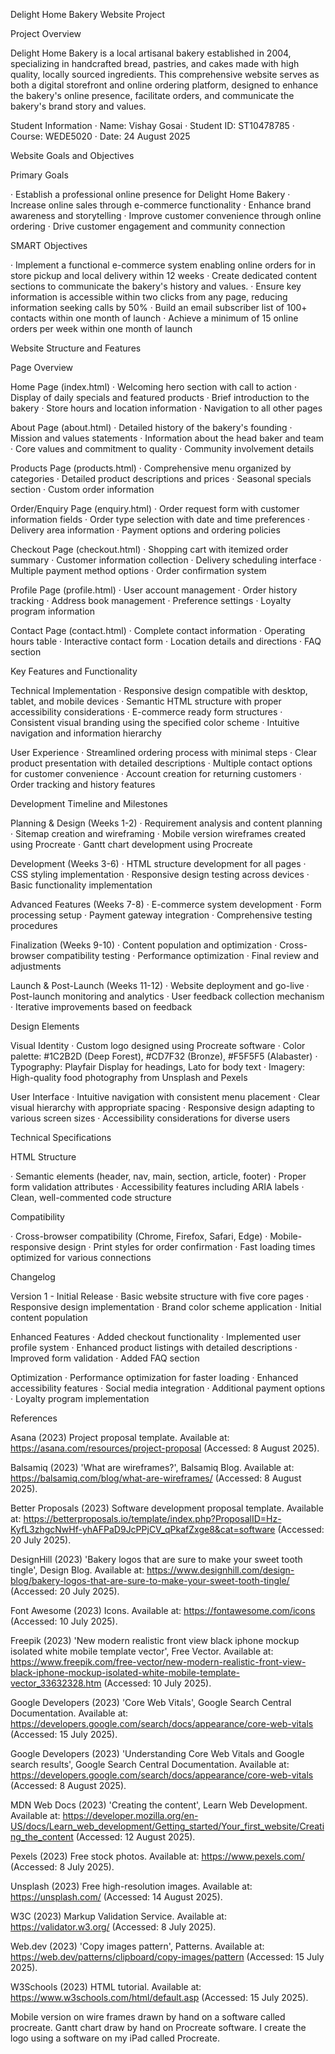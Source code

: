 Delight Home Bakery Website Project

Project Overview

Delight Home Bakery is a local artisanal bakery established in 2004, specializing in handcrafted bread, pastries, and cakes made with high quality, locally sourced ingredients. This comprehensive website serves as both a digital storefront and online ordering platform, designed to enhance the bakery's online presence, facilitate orders, and communicate the bakery's brand story and values.

Student Information
· Name: Vishay Gosai
· Student ID: ST10478785
· Course: WEDE5020
· Date: 24 August 2025


Website Goals and Objectives

Primary Goals

· Establish a professional online presence for Delight Home Bakery
· Increase online sales through e-commerce functionality
· Enhance brand awareness and storytelling
· Improve customer convenience through online ordering
· Drive customer engagement and community connection

SMART Objectives

· Implement a functional e-commerce system enabling online orders for in store pickup and local delivery within 12 weeks
· Create dedicated content sections to communicate the bakery's history and values.
· Ensure key information is accessible within two clicks from any page, reducing information seeking calls by 50%
· Build an email subscriber list of 100+ contacts within one month of launch
· Achieve a minimum of 15 online orders per week within one month of launch

Website Structure and Features

Page Overview

Home Page (index.html)
· Welcoming hero section with call to action
· Display of daily specials and featured products
· Brief introduction to the bakery
· Store hours and location information
· Navigation to all other pages

About Page (about.html)
· Detailed history of the bakery's founding
· Mission and values statements
· Information about the head baker and team
· Core values and commitment to quality
· Community involvement details

Products Page (products.html)
· Comprehensive menu organized by categories
· Detailed product descriptions and prices
· Seasonal specials section
· Custom order information

Order/Enquiry Page (enquiry.html)
· Order request form with customer information fields
· Order type selection with date and time preferences
· Delivery area information
· Payment options and ordering policies

Checkout Page (checkout.html)
· Shopping cart with itemized order summary
· Customer information collection
· Delivery scheduling interface
· Multiple payment method options
· Order confirmation system

Profile Page (profile.html)
· User account management
· Order history tracking
· Address book management
· Preference settings
· Loyalty program information

Contact Page (contact.html)
· Complete contact information
· Operating hours table
· Interactive contact form
· Location details and directions
· FAQ section


Key Features and Functionality

Technical Implementation
· Responsive design compatible with desktop, tablet, and mobile devices
· Semantic HTML structure with proper accessibility considerations
· E-commerce ready form structures
· Consistent visual branding using the specified color scheme
· Intuitive navigation and information hierarchy

User Experience
· Streamlined ordering process with minimal steps
· Clear product presentation with detailed descriptions
· Multiple contact options for customer convenience
· Account creation for returning customers
· Order tracking and history features


Development Timeline and Milestones

Planning & Design (Weeks 1-2)
· Requirement analysis and content planning
· Sitemap creation and wireframing
· Mobile version wireframes created using Procreate
· Gantt chart development using Procreate

Development (Weeks 3-6)
· HTML structure development for all pages
· CSS styling implementation
· Responsive design testing across devices
· Basic functionality implementation

Advanced Features (Weeks 7-8)
· E-commerce system development
· Form processing setup
· Payment gateway integration
· Comprehensive testing procedures

Finalization (Weeks 9-10)
· Content population and optimization
· Cross-browser compatibility testing
· Performance optimization
· Final review and adjustments

Launch & Post-Launch (Weeks 11-12)
· Website deployment and go-live
· Post-launch monitoring and analytics
· User feedback collection mechanism
· Iterative improvements based on feedback

Design Elements

Visual Identity
· Custom logo designed using Procreate software
· Color palette: #1C2B2D (Deep Forest), #CD7F32 (Bronze), #F5F5F5 (Alabaster)
· Typography: Playfair Display for headings, Lato for body text
· Imagery: High-quality food photography from Unsplash and Pexels

User Interface
· Intuitive navigation with consistent menu placement
· Clear visual hierarchy with appropriate spacing
· Responsive design adapting to various screen sizes
· Accessibility considerations for diverse users

Technical Specifications

HTML Structure

· Semantic elements (header, nav, main, section, article, footer)
· Proper form validation attributes
· Accessibility features including ARIA labels
· Clean, well-commented code structure

Compatibility

· Cross-browser compatibility (Chrome, Firefox, Safari, Edge)
· Mobile-responsive design
· Print styles for order confirmation
· Fast loading times optimized for various connections

Changelog

Version 1 - Initial Release
· Basic website structure with five core pages
· Responsive design implementation
· Brand color scheme application
· Initial content population

Enhanced Features
· Added checkout functionality
· Implemented user profile system
· Enhanced product listings with detailed descriptions
· Improved form validation
· Added FAQ section

Optimization
· Performance optimization for faster loading
· Enhanced accessibility features
· Social media integration
· Additional payment options
· Loyalty program implementation

References

Asana (2023) Project proposal template. Available at: https://asana.com/resources/project-proposal (Accessed: 8 August 2025).

Balsamiq (2023) 'What are wireframes?', Balsamiq Blog. Available at: https://balsamiq.com/blog/what-are-wireframes/ (Accessed: 8 August 2025).

Better Proposals (2023) Software development proposal template. Available at: https://betterproposals.io/template/index.php?ProposalID=Hz-KyfL3zhgcNwHf-yhAFPaD9JcPPjCV_qPkafZxge8&cat=software (Accessed: 20 July 2025).

DesignHill (2023) 'Bakery logos that are sure to make your sweet tooth tingle', Design Blog. Available at: https://www.designhill.com/design-blog/bakery-logos-that-are-sure-to-make-your-sweet-tooth-tingle/ (Accessed: 20 July 2025).

Font Awesome (2023) Icons. Available at: https://fontawesome.com/icons (Accessed: 10 July 2025).

Freepik (2023) 'New modern realistic front view black iphone mockup isolated white mobile template vector', Free Vector. Available at: https://www.freepik.com/free-vector/new-modern-realistic-front-view-black-iphone-mockup-isolated-white-mobile-template-vector_33632328.htm (Accessed: 10 July 2025).

Google Developers (2023) 'Core Web Vitals', Google Search Central Documentation. Available at: https://developers.google.com/search/docs/appearance/core-web-vitals (Accessed: 15 July 2025).

Google Developers (2023) 'Understanding Core Web Vitals and Google search results', Google Search Central Documentation. Available at: https://developers.google.com/search/docs/appearance/core-web-vitals (Accessed: 8 August 2025).

MDN Web Docs (2023) 'Creating the content', Learn Web Development. Available at: https://developer.mozilla.org/en-US/docs/Learn_web_development/Getting_started/Your_first_website/Creating_the_content (Accessed: 12 August 2025).

Pexels (2023) Free stock photos. Available at: https://www.pexels.com/ (Accessed: 8 July 2025).

Unsplash (2023) Free high-resolution images. Available at: https://unsplash.com/ (Accessed: 14 August 2025).

W3C (2023) Markup Validation Service. Available at: https://validator.w3.org/ (Accessed: 8 July 2025).

Web.dev (2023) 'Copy images pattern', Patterns. Available at: https://web.dev/patterns/clipboard/copy-images/pattern (Accessed: 15 July 2025).

W3Schools (2023) HTML tutorial. Available at: https://www.w3schools.com/html/default.asp (Accessed: 15 July 2025).

Mobile version on wire frames drawn by hand on a software called procreate.
Gantt chart draw by hand on Procreate software.
I create the logo using a software on my iPad called Procreate.
